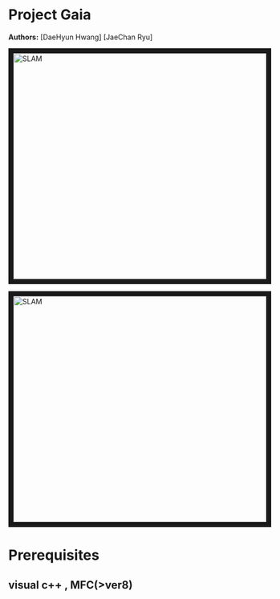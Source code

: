 # Project Gaia
**Authors:** [DaeHyun Hwang] [JaeChan Ryu]

<img src="https://user-images.githubusercontent.com/16742591/64947804-bc822400-d8b0-11e9-95dc-67c01ce3a519.png" 
alt="SLAM" width="1546" height="450" border="10" />

<img src="https://user-images.githubusercontent.com/16742591/64947809-bdb35100-d8b0-11e9-91ad-b2ca1085e53b.png" 
alt="SLAM" width="1546" height="450" border="10" /></a>

# Prerequisites
## visual c++ , MFC(>ver8)

